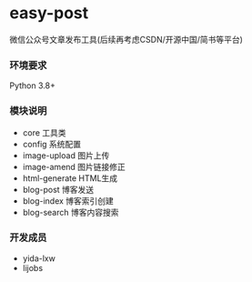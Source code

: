# easy-post
微信公众号文章发布工具(后续再考虑CSDN/开源中国/简书等平台)

### 环境要求

Python 3.8+

### 模块说明

+ core  工具类
+ config  系统配置
+ image-upload  图片上传
+ image-amend   图片链接修正
+ html-generate  HTML生成
+ blog-post      博客发送
+ blog-index    博客索引创建
+ blog-search   博客内容搜索

### 开发成员

+ yida-lxw
+ lijobs



